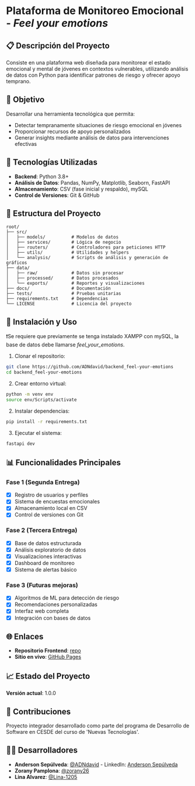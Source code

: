 # Plataforma de Monitoreo Emocional - _Feel your emotions_

## 📋 Descripción del Proyecto

Consiste en una plataforma web diseñada para monitorear el estado emocional y mental de jóvenes en contextos vulnerables, utilizando análisis de datos con Python para identificar patrones de riesgo y ofrecer apoyo temprano.

## 🎯 Objetivo

Desarrollar una herramienta tecnológica que permita:
- Detectar tempranamente situaciones de riesgo emocional en jóvenes
- Proporcionar recursos de apoyo personalizados
- Generar insights mediante análisis de datos para intervenciones efectivas

## 🔧 Tecnologías Utilizadas

- **Backend**: Python 3.8+
- **Análisis de Datos**: Pandas, NumPy, Matplotlib, Seaborn, FastAPI
- **Almacenamiento**: CSV (fase inicial y respaldo), mySQL
- **Control de Versiones**: Git & GitHub

## 📁 Estructura del Proyecto

```
root/
├── src/
│   ├── models/          # Modelos de datos
│   ├── services/        # Lógica de negocio
│   ├── routers/         # Controladores para peticiones HTTP
│   ├── utils/           # Utilidades y helpers
│   └── analysis/        # Scripts de análisis y generación de gráficos
├── data/
│   ├── raw/             # Datos sin procesar
│   ├── processed/       # Datos procesados
│   └── exports/         # Reportes y visualizaciones
├── docs/                # Documentación
├── tests/               # Pruebas unitarias
├── requirements.txt     # Dependencias
└── LICENSE              # Licencia del proyecto
```

## 🚀 Instalación y Uso

❗Se requiere que previamente se tenga instalado XAMPP con mySQL, la base de datos debe llamarse _feel_your_emotions_.

1. Clonar el repositorio:
```bash
git clone https://github.com/ADNdavid/backend_feel-your-emotions
cd backend_feel-your-emotions
```

2. Crear entorno virtual:
```bash
python -m venv env
source env/Scripts/activate
```

2. Instalar dependencias:
```bash
pip install -r requirements.txt
```

3. Ejecutar el sistema:
```bash
fastapi dev
```

## 📊 Funcionalidades Principales

### Fase 1 (Segunda Entrega)
- [x] Registro de usuarios y perfiles
- [x] Sistema de encuestas emocionales
- [x] Almacenamiento local en CSV
- [x] Control de versiones con Git

### Fase 2 (Tercera Entrega)
- [x] Base de datos estructurada
- [x] Análisis exploratorio de datos
- [x] Visualizaciones interactivas
- [x] Dashboard de monitoreo
- [x] Sistema de alertas básico

### Fase 3 (Futuras mejoras)
- [x] Algoritmos de ML para detección de riesgo
- [x] Recomendaciones personalizadas
- [x] Interfaz web completa
- [x] Integración con bases de datos

## 🌐 Enlaces 
- **Repositorio Frontend**: [repo](https://github.com/zorany26/frontend_feel-your-emotions)
- **Sitio en vivo**: [GitHub Pages]()

## 📈 Estado del Proyecto

**Versión actual**: 1.0.0

## 🤝 Contribuciones

Proyecto integrador desarrollado como parte del programa de Desarrollo de Software en CESDE del curso de 'Nuevas Tecnologías'.

## 🧑‍💻 Desarrolladores

- **Anderson Sepúlveda**: [@ADNdavid](https://github.com/ADNdavid) - LinkedIn: [Anderson Sepúlveda](https://www.linkedin.com/in/adndavid/)
- **Zorany Pamplona**: [@zorany26](https://github.com/zorany26)
- **Lina Alvarez**: [@Lina-1205](https://github.com/LINA-1205)